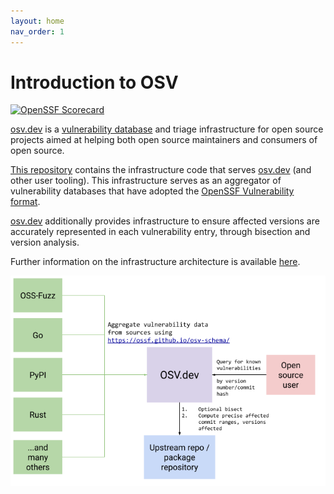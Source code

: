 ```yaml
---
layout: home
nav_order: 1
---
```

# Introduction to OSV

[![OpenSSF Scorecard](https://api.securityscorecards.dev/projects/github.com/google/osv.dev/badge)](https://api.securityscorecards.dev/projects/github.com/google/osv.dev)

[osv.dev](https://osv.dev) is a [vulnerability database](https://osv.dev/list) and triage infrastructure for open source projects aimed at helping both open source maintainers and consumers of open source.

[This repository](https://github.com/google/osv.dev) contains the infrastructure code that serves [osv.dev](https://osv.dev) (and other user tooling). This infrastructure serves as an aggregator of vulnerability databases that have adopted the [OpenSSF Vulnerability format](https://github.com/ossf/osv-schema).

[osv.dev](https://osv.dev) additionally provides infrastructure to ensure affected versions are accurately represented in each vulnerability entry, through bisection and version analysis.

Further information on the infrastructure architecture is available [here](architecture.md).

![This is a diagram that shows the relationship between the vulnerability databases that use the OSV format and how all those entries are collated at OSV.dev. Open source users can query for known vulnerabilities by version number or commit hash.](images/diagram.png)